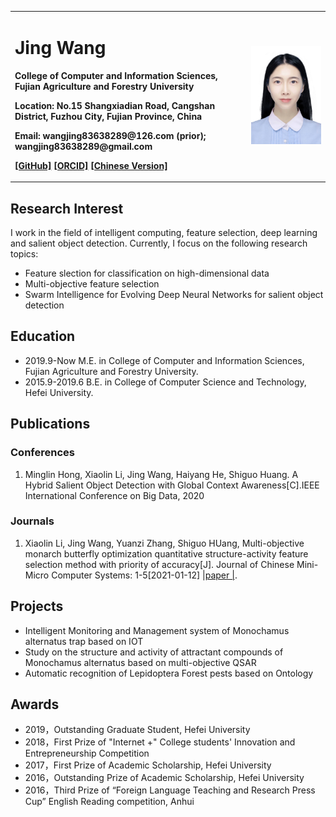 <table border="0">
  <tr>
    <td width="75%">
      <h1>Jing Wang </h1>
      <p><b>College of Computer and Information Sciences, Fujian Agriculture and Forestry University</b></p>
      <p><b>Location: No.15 Shangxiadian Road, Cangshan District, Fuzhou City, Fujian Province, China</b></p>
      <p><b>Email: wangjing83638289@126.com (prior);   wangjing83638289@gmail.com </b></p>
      <p><b><a href="https://github.com/Abigale666" title="GitHub">[GitHub]</a> <a href="https://orcid.org/0000-0001-8360-5395" title="ORCID">[ORCID]</a> <a href="https://abigale666.github.io/wangjing.github.io/" title="Chinese Version">[Chinese Version]</a></b></p>
    </td>
    <td width="25%">
      <img src="/白底.jpg" width="100%">     
    </td>
  </tr>
</table>

## Research Interest
I work in the field of intelligent computing, feature selection, deep learning and salient object detection. Currently, I focus on the following research topics:
- Feature slection for classification on high-dimensional data
- Multi-objective feature selection
- Swarm Intelligence for Evolving Deep Neural Networks for salient object detection

## Education

- 2019.9-Now       M.E. in College of Computer and Information Sciences, Fujian Agriculture and Forestry University. 
- 2015.9-2019.6    B.E. in College of Computer Science and Technology, Hefei University.

## Publications
### Conferences
1. Minglin Hong, Xiaolin Li, Jing Wang, Haiyang He, Shiguo Huang. A Hybrid Salient Object Detection with Global Context Awareness[C].IEEE International Conference on Big Data, 2020
### Journals
1. Xiaolin Li, Jing Wang, Yuanzi Zhang, Shiguo HUang, Multi-objective monarch butterfly optimization quantitative structure-activity feature selection method with priority of accuracy[J]. Journal of Chinese Mini-Micro Computer Systems: 1-5[2021-01-12] [ &#124;paper &#124;](https://kns.cnki.net/kcms/detail/detail.aspx?dbcode=CAPJ&dbname=CAPJLAST&filename=XXWX2020123000J&v=vqr7qLa%25mmd2B90dv6eZOXJ3erXDEgdpKad81Pp6USSzlgHXq8Opi0X4WDzmGDmJypBPg).

## Projects

- Intelligent Monitoring and Management system of Monochamus alternatus trap based on IOT
- Study on the structure and activity of attractant compounds of Monochamus alternatus based on multi-objective QSAR
- Automatic recognition of Lepidoptera Forest pests based on Ontology

## Awards

- 2019，Outstanding Graduate Student, Hefei University 
- 2018，First Prize of "Internet +" College students' Innovation and Entrepreneurship Competition
- 2017，First Prize of Academic Scholarship, Hefei University
- 2016，Outstanding Prize of Academic Scholarship, Hefei University
- 2016，Third Prize of “Foreign Language Teaching and Research Press Cup” English Reading competition, Anhui


